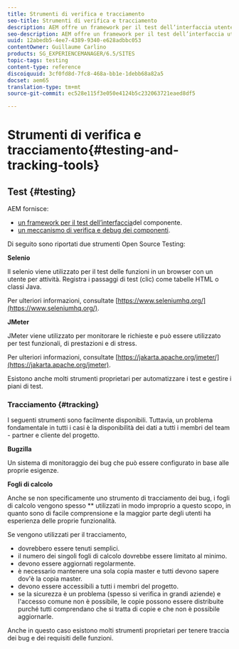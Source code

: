 ```yaml
---
title: Strumenti di verifica e tracciamento
seo-title: Strumenti di verifica e tracciamento
description: AEM offre un framework per il test dell’interfaccia utente dei componenti e un meccanismo per il test e il debug dei componenti
seo-description: AEM offre un framework per il test dell’interfaccia utente dei componenti e un meccanismo per il test e il debug dei componenti
uuid: 12abedb5-4ee7-4389-9340-e628adbbc053
contentOwner: Guillaume Carlino
products: SG_EXPERIENCEMANAGER/6.5/SITES
topic-tags: testing
content-type: reference
discoiquuid: 3cf0fd8d-7fc8-468a-bb1e-1debb68a82a5
docset: aem65
translation-type: tm+mt
source-git-commit: ec528e115f3e050e4124b5c232063721eaed8df5

---
```



# Strumenti di verifica e tracciamento{#testing-and-tracking-tools}

## Test {#testing}

AEM fornisce:

* [un framework per il test dell’interfaccia](/help/sites-developing/hobbes.md)del componente.
* [un meccanismo di verifica e debug dei componenti](/help/sites-developing/developer-mode.md).

Di seguito sono riportati due strumenti Open Source Testing:

**Selenio**

Il selenio viene utilizzato per il test delle funzioni in un browser con un utente per attività. Registra i passaggi di test (clic) come tabelle HTML o classi Java.

Per ulteriori informazioni, consultate [https://www.seleniumhq.org/](https://www.seleniumhq.org/).

**JMeter**

JMeter viene utilizzato per monitorare le richieste e può essere utilizzato per test funzionali, di prestazioni e di stress.

Per ulteriori informazioni, consultate [https://jakarta.apache.org/jmeter/](https://jakarta.apache.org/jmeter).

Esistono anche molti strumenti proprietari per automatizzare i test e gestire i piani di test.

### Tracciamento {#tracking}

I seguenti strumenti sono facilmente disponibili. Tuttavia, un problema fondamentale in tutti i casi è la disponibilità dei dati a tutti i membri del team - partner e cliente del progetto.

**Bugzilla**

Un sistema di monitoraggio dei bug che può essere configurato in base alle proprie esigenze.

**Fogli di calcolo**

Anche se non specificamente uno strumento di tracciamento dei bug, i fogli di calcolo vengono spesso ** utilizzati in modo improprio a questo scopo, in quanto sono di facile comprensione e la maggior parte degli utenti ha esperienza delle proprie funzionalità.

Se vengono utilizzati per il tracciamento,

* dovrebbero essere tenuti semplici.
* il numero dei singoli fogli di calcolo dovrebbe essere limitato al minimo.
* devono essere aggiornati regolarmente.
* è necessario mantenere una sola copia master e tutti devono sapere dov&#39;è la copia master.
* devono essere accessibili a tutti i membri del progetto.
* se la sicurezza è un problema (spesso si verifica in grandi aziende) e l&#39;accesso comune non è possibile, le copie possono essere distribuite purché tutti comprendano che si tratta di copie e che non è possibile aggiornarle.

Anche in questo caso esistono molti strumenti proprietari per tenere traccia dei bug e dei requisiti delle funzioni.
